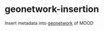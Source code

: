 # geonetwork-insertion

Insert metadata into [geonetwork](https://geonetwork.mood-h2020.eu/geonetwork/) of MOOD